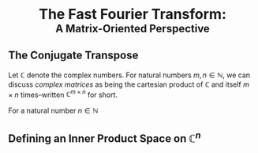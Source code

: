 <div style="text-align: center;">
  <h1 style="margin: 0; font-weight: bold;">The Fast Fourier Transform:</h1>
  <h2 style="margin: 0;">A Matrix-Oriented Perspective</h2>
</div>

## The Conjugate Transpose

Let $\mathbb{C}$ denote the complex numbers. For natural numbers $m,n\in\mathbb{N}$, we can discuss *complex matrices* as being the cartesian product of $\mathbb{C}$ and itself $m\times n$ times–written $\mathbb{C}^{m\times n}$ for short.

For a natural number $n\in\mathbb{N}$

## Defining an Inner Product Space on $\mathbb{C}^n$

